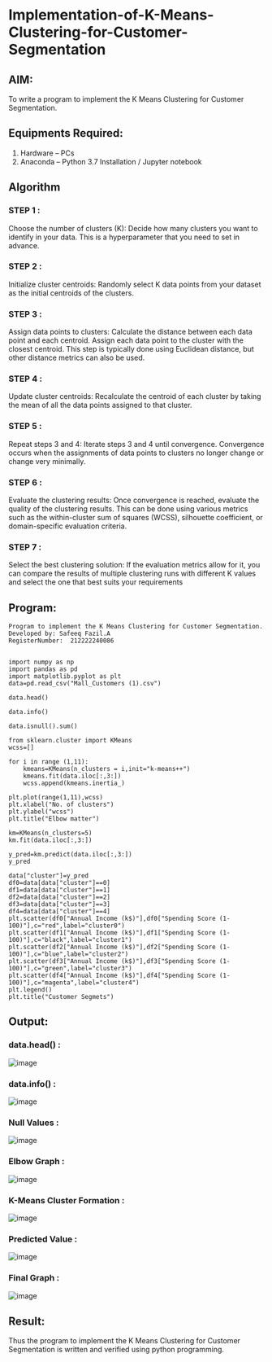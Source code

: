 # Implementation-of-K-Means-Clustering-for-Customer-Segmentation

## AIM:
To write a program to implement the K Means Clustering for Customer Segmentation.

## Equipments Required:
1. Hardware – PCs
2. Anaconda – Python 3.7 Installation / Jupyter notebook

## Algorithm

### STEP 1 :
Choose the number of clusters (K): Decide how many clusters you want to identify in your data. This is a hyperparameter that you need to set in advance.

### STEP 2 :
Initialize cluster centroids: Randomly select K data points from your dataset as the initial centroids of the clusters.

### STEP 3 :
Assign data points to clusters: Calculate the distance between each data point and each centroid. Assign each data point to the cluster with the closest centroid. This step is typically done using Euclidean distance, but other distance metrics can also be used.

### STEP 4 :
Update cluster centroids: Recalculate the centroid of each cluster by taking the mean of all the data points assigned to that cluster.

### STEP 5 :
Repeat steps 3 and 4: Iterate steps 3 and 4 until convergence. Convergence occurs when the assignments of data points to clusters no longer change or change very minimally.

### STEP 6 :
Evaluate the clustering results: Once convergence is reached, evaluate the quality of the clustering results. This can be done using various metrics such as the within-cluster sum of squares (WCSS), silhouette coefficient, or domain-specific evaluation criteria.

### STEP 7 :
Select the best clustering solution: If the evaluation metrics allow for it, you can compare the results of multiple clustering runs with different K values and select the one that best suits your requirements

## Program:
```
Program to implement the K Means Clustering for Customer Segmentation.
Developed by: Safeeq Fazil.A
RegisterNumber:  212222240086

```
```

import numpy as np
import pandas as pd
import matplotlib.pyplot as plt
data=pd.read_csv("Mall_Customers (1).csv")

data.head()

data.info()

data.isnull().sum()

from sklearn.cluster import KMeans
wcss=[]

for i in range (1,11):
    kmeans=KMeans(n_clusters = i,init="k-means++")
    kmeans.fit(data.iloc[:,3:])
    wcss.append(kmeans.inertia_)

plt.plot(range(1,11),wcss)
plt.xlabel("No. of clusters")
plt.ylabel("wcss")
plt.title("Elbow matter")

km=KMeans(n_clusters=5)
km.fit(data.iloc[:,3:])

y_pred=km.predict(data.iloc[:,3:])
y_pred

data["cluster"]=y_pred
df0=data[data["cluster"]==0]
df1=data[data["cluster"]==1]
df2=data[data["cluster"]==2]
df3=data[data["cluster"]==3]
df4=data[data["cluster"]==4]
plt.scatter(df0["Annual Income (k$)"],df0["Spending Score (1-100)"],c="red",label="cluster0")
plt.scatter(df1["Annual Income (k$)"],df1["Spending Score (1-100)"],c="black",label="cluster1")
plt.scatter(df2["Annual Income (k$)"],df2["Spending Score (1-100)"],c="blue",label="cluster2")
plt.scatter(df3["Annual Income (k$)"],df3["Spending Score (1-100)"],c="green",label="cluster3")
plt.scatter(df4["Annual Income (k$)"],df4["Spending Score (1-100)"],c="magenta",label="cluster4")
plt.legend()
plt.title("Customer Segmets")

```

## Output:

### data.head() :

![image](https://github.com/Safeeq-Fazil/Implementation-of-K-Means-Clustering-for-Customer-Segmentation/assets/118680361/72fd3105-7106-48be-b43c-d31174f1e0e0)

### data.info() :

![image](https://github.com/Safeeq-Fazil/Implementation-of-K-Means-Clustering-for-Customer-Segmentation/assets/118680361/8154ec5c-0405-41a1-a458-d6b8ecc4f5e3)

### Null Values :

![image](https://github.com/Safeeq-Fazil/Implementation-of-K-Means-Clustering-for-Customer-Segmentation/assets/118680361/ab87bc5f-6002-49c7-8459-0844bca2cb26)

### Elbow Graph :

![image](https://github.com/Safeeq-Fazil/Implementation-of-K-Means-Clustering-for-Customer-Segmentation/assets/118680361/90353a5d-aba2-43dc-86ef-a963549b51b4)

### K-Means Cluster Formation :

![image](https://github.com/Safeeq-Fazil/Implementation-of-K-Means-Clustering-for-Customer-Segmentation/assets/118680361/7036c487-58b2-4ec1-a12d-85f87406cd3e)

### Predicted Value :

![image](https://github.com/Safeeq-Fazil/Implementation-of-K-Means-Clustering-for-Customer-Segmentation/assets/118680361/ece4ddca-5c7c-4ed1-886c-b3ca61f645fc)

### Final Graph :

![image](https://github.com/Safeeq-Fazil/Implementation-of-K-Means-Clustering-for-Customer-Segmentation/assets/118680361/e2e1d95e-cc12-4aaf-8eec-7b339906474f)

## Result:
Thus the program to implement the K Means Clustering for Customer Segmentation is written and verified using python programming.

